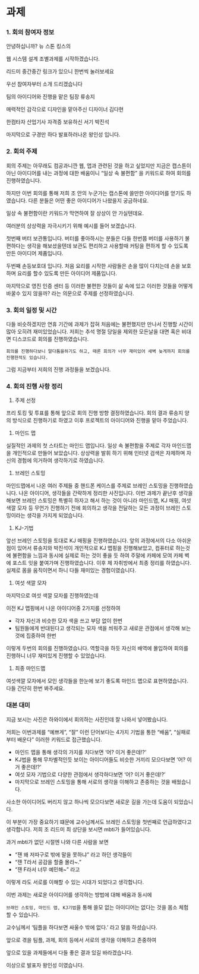# 과제

### 1. 회의 참여자 정보

안녕하십니까? 뉴 스톤 킹스의

웹 시스템 설계 조별과제를 시작하겠습니다.

리드미 중간중간 링크가 있으니 한번씩 눌러보세요

우선 참여자부터 소개 드리겠습니다

팀의 아이디어와 진행을 맡은 팀장 류송지

매력적인 감각으로 디자인을 맡아주신 디자이너 김다현

한컴타자 산업기사 자격증 보유하신 서기 박진석

마지막으로 구경만 하다 발표하러나온 왕인성 입니다.

### 2. 회의 주제

회의 주제는 아무래도 컴공과니깐 웹, 앱과 관련된 것을 하고 싶었지만 지금은 캡스톤이 아닌 아이디어를 내는 과정에 대한 배움이니 “일상 속 불편함” 을 키워드로 하여 회의를 진행하였습니다.

하지만 이번 회의를 통해 저희 조 안의 누군가는 캡스톤에 쓸만한 아이디어를 얻기도 하였습니다. 다른 분들은 어떤 좋은 아이디어가 나왔을지 궁금하네요.

일상 속 불편함이란 키워드가 막연하여 잘 상상이 안 가실텐데요.

여러분의 상상력을 자극시키기 위해 예시를 들어 보겠습니다.

첫번째 버터 보관통입니다. 버터를 좋아하시는 분들은 다들 한번쯤 버터를 사용하기 불편하다는 생각을 해보셨을텐데 보관도 편리하고 사용할때 커팅을 편하게 할 수 있도록 만든 아이디어 제품입니다.

두번째 손등보호대 입니다. 처음 요리를 시작한 사람들은 손을 많이 다치는데 손을 보호하며 요리를 할수 있도록 만든 아이디어 제품입니다.

마지막으로 영진 인증 센터 등 이러한 불편한 것들이 삶 속에 있고 이러한 것들을 어떻게 바꿀수 있지 않을까? 라는 의문으로 주제를 선정하였습니다.

### 3. 회의 일정 및 시간

다들 비슷하겠지만 연휴 기간에 과제가 잡혀 처음에는 불편했지만 만나서 진행할 시간이 많아 오히려 재미있었습니다. 저희는 추석 명절 당일을 제외한 모든날을 대면 혹은 비대면 디스코드로 회의를 진행하였습니다.

`회의를 진행하다보니 말다툼을하기도 하고, 때론 회의가 너무 재미있어 새벽 늦게까지 회의를 진행한적도 있습니다.`

그럼 지금부터 저희의 진행 과정들을 보겠습니다.

### 4. 회의 진행 사항 정리

1. 주제 선정

프리 토킹 및 투표를 통해 앞으로 회의 진행 방향 결정하였습니다. 회의 결과 류송지 양의 방식으로 진행하기로 하였고 이후 프로젝트의 아이디어와 진행을 맡아 주었습니다.

1. 마인드 맵

실질적인 과제의 첫 스타트는 마인드 맵입니다. 일상 속 불편함을 주제로 각자 마인드맵을 개인적으로 만들어 보았습니다. 상상력을 발휘 하기 위해 인터넷 검색은 자제하며 자신의 경험에 의거하여 생각하기로 하였습니다.

1. 브레인 스토밍

마인드맵에서 나온 여러 주제들 중 핸드폰 케이스를 주제로 브레인 스토밍을 진행하였습니다. 나온 아이디어, 생각들을 간략하게 정리한 사진입니다. 이번 과제가 끝난후 생각을 해보면 브레인 스토밍은 특별히 하자고 해서 하는 것이 아니라 마인드맵, KJ 매핑, 여섯 색깔 모자 등 무언가 진행하기 전에 회의하고 생각을 전달하는 모든 과정이 브레인 스토밍이라는 생각을 가지게 되었습니다.

1. KJ-기법

앞선 브레인 스토밍을 토대로 KJ 매핑을 진행하였습니다. 앞의 과정에서의 다소 아쉬운점이 있어서 류송지와 박진석이 개인적으로 KJ 맵핑을 진행해보았고, 컴퓨터로 하는것에 불편함을 느낌과 동시에 실제로 하는 것이 좋을 듯 하여 주말에 카페에 모여 카페 벽에 포스트 잇을 붙여가며 진행하였습니다. 이후 제 자취방에서 최종 정리를 하였습니다. 실제로 몸을 움직이면서 하니 다들 재미있는 경험이였습니다.

1. 여섯 색깔 모자

마지막으로 여섯 색깔 모자를 진행하였는데

이전 KJ 맵핑에서 나온 아이디어중 2가지를 선정하여

- 각자 자신과 비슷한 모자 색을 쓰고 부담 없이 한번
- 팀원들에게 반대된다고 생각되는 모자 색을 씌워주고 새로운 관점에서 생각해 보는 것에 집중하여 한번

이렇게 두번의 회의를 진행하였습니다. 역할극을 하듯 자신의 배역에 몰입하여 회의를 진행하니 너무 재미있게 진행할 수 있었습니다.

1. 최종 마인드맵

여섯색깔 모자에서 모인 생각들을 한눈에 보기 좋도록 마인드 맵으로 표현하였습니다. 다들 간단히 한번 봐주세요.

### 대본 대미

지금 보시는 사진은 하와이에서 회의하는 사진인데 잘 나와서 넣어봤습니다.

저희는 이번과제를 “예쁘게”, “잘” 이런 단어보다는 4가지 기법을 통한 “배움”, “실패로 부터 배운다” 이러한 키워드로 접근했습니다.

- 마인드 맵을 통해 생각의 가지를 치다보면 ‘어? 이거 좋은데!?’
- KJ법을 통해 무차별적인듯 보이는 아이디어들도 비슷한 거끼리 모으다보면 ‘어? 이거 좋은데!?’
- 여섯 모자 기법으로 다양한 관점에서 생각하다보면 ‘어? 이거 좋은데!?’
- 마지막으로 브레인 스토밍을 통해 서로의 생각을 이해하고 존중하는 것을 배웠습니다.

사소한 아이디어도 버리지 않고 하나씩 모으다보면 새로운 길을 가는데 도움이 되었습니다.

이 부분이 가장 중요하기 떄문에 교수님께서도 브레인 스토밍을 첫번째로 언급하였다고 생각합니다. 저희 조 리드미 최 상단을 보시면 mbti가 들어있습니다.

과거 mbti가 없던 시절엔 나와 다른 사람을 보면

- “쟨 왜 저따구로 밖에 말을 못하냐” 라고 하던 생각들이
- “쟨 T라서 공감을 할줄 몰라~.”
- “쟨 F라서 너무 예민해~” 라고

이렇게 라도 서로를 이해할 수 있는 시대가 되었다고 생각합니다.

이번 과제는 새로운 아이디어를 생각하는 방법에 대해 배움과 동시에

`브래인 스토밍, 마인드 맵, KJ기법`을 통해 쓸모 없는 아이디어는 없다는 것을 몸소 체험 할 수 있습니다.

교수님께서 ‘팀플을 하다보면 싸울수 밖에 없다.’ 라고 말씀 하셨습니다.

앞으로 겪을 팀플, 과제, 회의 등에서 서로의 생각을 이해하고 존중하여

앞으로 있을 과제들에서 다들 좋은 결과 있길 바라겠습니다.

이상으로 발표자 왕인성 이였습니다.
